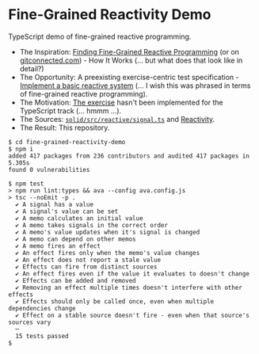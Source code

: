 # Fine-Grained Reactivity Demo

TypeScript demo of fine-grained reactive programming.
* The Inspiration: [Finding Fine-Grained Reactive Programming](https://indepth.dev/posts/1269/finding-fine-grained-reactive-programming#how-it-works) (or on [gitconnected.com](https://levelup.gitconnected.com/finding-fine-grained-reactive-programming-89741994ddee?source=friends_link&sk=31c66a70c1dce7dd5f3f4229423ad127#4543)) - How It Works (... but what does that look like in detail?)
* The Opportunity: A preexisting exercise-centric test specification - [Implement a basic reactive system](https://github.com/exercism/problem-specifications/blob/master/exercises/react/canonical-data.json) (... I wish this was phrased in terms of fine-grained reactive programming).
* The Motivation: [The exercise](https://exercism.io/tracks/javascript/exercises/react) hasn't been implemented for the TypeScript track (... hmmm ...).
* The Sources: [`solid/src/reactive/signal.ts`](https://github.com/ryansolid/solid/blob/master/packages/solid/src/reactive/signal.ts) and [Reactivity](https://github.com/ryansolid/solid/blob/master/documentation/reactivity.md#user-content-computations).
* The Result: This repository.

```ShellSession
$ cd fine-grained-reactivity-demo
$ npm i
added 417 packages from 236 contributors and audited 417 packages in 5.305s
found 0 vulnerabilities

$ npm test
> npm run lint:types && ava --config ava.config.js
> tsc --noEmit -p .
  ✔ A signal has a value
  ✔ A signal's value can be set
  ✔ A memo calculates an initial value
  ✔ A memo takes signals in the correct order
  ✔ A memo's value updates when it's signal is changed
  ✔ A memo can depend on other memos
  ✔ A memo fires an effect
  ✔ An effect fires only when the memo's value changes
  ✔ An effect does not report a stale value
  ✔ Effects can fire from distinct sources
  ✔ An effect fires even if the value it evaluates to doesn't change
  ✔ Effects can be added and removed
  ✔ Removing an effect multiple times doesn't interfere with other effects
  ✔ Effects should only be called once, even when multiple dependencies change
  ✔ Effect on a stable source doesn't fire - even when that source's sources vary
  ─
  15 tests passed
$ 
```
